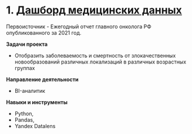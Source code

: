 
# 1. [Дашборд медицинских данных](https://datalens.yandex.ru/u7aqgjzr4a12j-zabolevaemost-i-smertnost-2021?tab=a7)

Первоисточник -  Ежегодный отчет главного онколога РФ опубликованного за 2021 год.

**Задачи проекта**

- Отобразить заболеваемость и смертность от злокачественных новообразований различных локализаций в различных возрастных группах

**Направление деятельности**

- BI-аналитик

**Навыки и инструменты**

- Python,
- Pandas,
- Yandex Datalens


     

